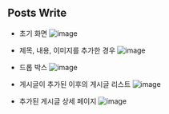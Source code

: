 ## Posts Write

- 초기 화면
![image](https://github.com/user-attachments/assets/d137ff25-bb29-4a0c-85b3-35b01c21f007)

- 제목, 내용, 이미지를 추가한 경우
![image](https://github.com/user-attachments/assets/229883cb-6a38-424e-81fb-88e2fce5711c)

- 드롭 박스
![image](https://github.com/user-attachments/assets/1c1662a7-198c-4b28-a4cd-99fc17115497)

- 게시글이 추가된 이후의 게시글 리스트
![image](https://github.com/user-attachments/assets/47dcbace-9930-4b57-a1f0-bcf695353730)

- 추가된 게시글 상세 페이지
![image](https://github.com/user-attachments/assets/f5e4f77b-745e-4988-be51-d86d2f0bf1a0)

